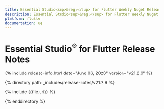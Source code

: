 ```yaml
---
title: Essential Studio<sup>&reg;</sup> for Flutter Weekly Nuget Release Release Notes  
description: Essential Studio<sup>&reg;</sup> for Flutter Weekly Nuget Release Release Notes  
platform: flutter
documentation: ug
---
```


# Essential Studio<sup>&reg;</sup> for Flutter Release Notes  

{% include release-info.html date="June 06, 2023" version="v21.2.9" %} 

{% directory path: _includes/release-notes/v21.2.9 %}

{% include {{file.url}} %}

{% enddirectory %}